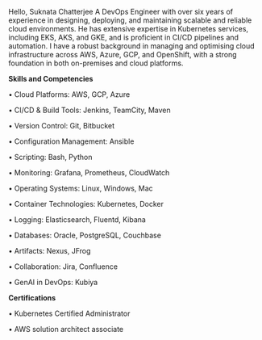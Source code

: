 Hello, Suknata Chatterjee
A DevOps Engineer with over six years of experience in designing, deploying, and maintaining scalable and reliable cloud environments. He has extensive expertise in Kubernetes services, including EKS, AKS, and GKE, and is proficient in CI/CD pipelines and automation. I  have a robust background in managing and optimising cloud infrastructure across AWS, Azure, GCP, and OpenShift, with a strong foundation in both on-premises and cloud platforms.


**Skills and Competencies**

• Cloud Platforms: AWS, GCP, Azure

• CI/CD & Build Tools: Jenkins, TeamCity, Maven

• Version Control: Git, Bitbucket

• Configuration Management: Ansible

• Scripting: Bash, Python

• Monitoring: Grafana, Prometheus, CloudWatch

• Operating Systems: Linux, Windows, Mac

• Container Technologies: Kubernetes, Docker

• Logging: Elasticsearch, Fluentd, Kibana

• Databases: Oracle, PostgreSQL, Couchbase

• Artifacts: Nexus, JFrog

• Collaboration: Jira, Confluence

• GenAI in DevOps: Kubiya



**Certifications**

• Kubernetes Certified Administrator

• AWS solution architect associate
